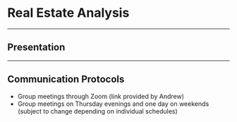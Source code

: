 # Real Estate Analysis
---

## Presentation

---

## Communication Protocols
- Group meetings through Zoom (link provided by Andrew)
- Group meetings on Thursday evenings and one day on weekends (subject to change depending on individual schedules)
